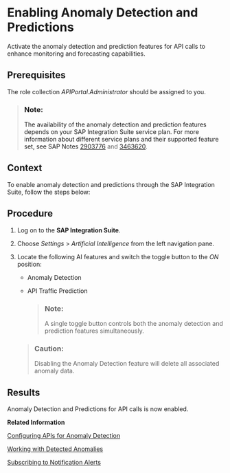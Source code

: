 <!-- loio98534a0f8d1d4c4d98bea4b84e762787 -->

# Enabling Anomaly Detection and Predictions

Activate the anomaly detection and prediction features for API calls to enhance monitoring and forecasting capabilities.



<a name="loio98534a0f8d1d4c4d98bea4b84e762787__prereq_pkk_gsy_31c"/>

## Prerequisites

The role collection *APIPortal.Administrator* should be assigned to you.

> ### Note:  
> The availability of the anomaly detection and prediction features depends on your SAP Integration Suite service plan. For more information about different service plans and their supported feature set, see SAP Notes [2903776](https://me.sap.com/notes/2903776) and [3463620](https://me.sap.com/notes/3463620).



<a name="loio98534a0f8d1d4c4d98bea4b84e762787__context_ncd_4rs_21c"/>

## Context

To enable anomaly detection and predictions through the SAP Integration Suite, follow the steps below:



## Procedure

1.  Log on to the **SAP Integration Suite**.

2.  Choose *Settings* \> *Artificial Intelligence* from the left navigation pane.

3.  Locate the following AI features and switch the toggle button to the *ON* position:

    -   Anomaly Detection
    -   API Traffic Prediction

        > ### Note:  
        > A single toggle button controls both the anomaly detection and prediction features simultaneously.


    > ### Caution:  
    > Disabling the Anomaly Detection feature will delete all associated anomaly data.




<a name="loio98534a0f8d1d4c4d98bea4b84e762787__result_jpj_rrs_21c"/>

## Results

Anomaly Detection and Predictions for API calls is now enabled.

**Related Information**  


[Configuring APIs for Anomaly Detection](configuring-apis-for-anomaly-detection-9e7e5d1.md "View or configure APIs for anomaly detection.")

[Working with Detected Anomalies](working-with-detected-anomalies-1c677b2.md "Access and analyze anomalies in the analytics dashboard. Discover details about the various types of anomalies, evaluate and resolve them.")

[Subscribing to Notification Alerts](subscribing-to-notification-alerts-88e96f4.md "Receive real-time alerts for anomaly detection services, delivered to your preferred communication channel.")


